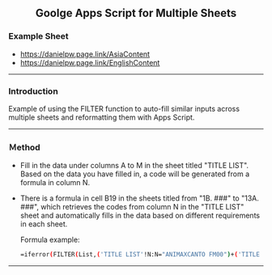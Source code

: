<h2 align="center">Goolge Apps Script for Multiple Sheets</h1>
</div>

### Example Sheet
- https://danielpw.page.link/AsiaContent
- https://danielpw.page.link/EnglishContent
---

### Introduction
Example of using the FILTER function to auto-fill similar inputs across multiple sheets and reformatting them with Apps Script.

---

### Ｍethod
- Fill in the data under columns A to M in the sheet titled "TITLE LIST". Based on the data you have filled in, a code will be generated from a formula in column N.
- There is a formula in cell B19 in the sheets titled from "1B. ###" to "13A. ###", which retrieves the codes from column N in the "TITLE LIST" sheet and automatically fills in the data based on different requirements in each sheet.

  Formula example:
  ```bash
  =iferror(FILTER(List,('TITLE LIST'!N:N="ANIMAXCANTO FM00")+('TITLE LIST'!N:N="ANIMAXSOT ONLY00")))
  ```
---
